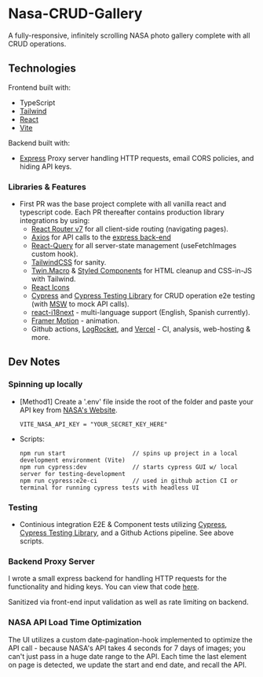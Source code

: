 # Nasa-CRUD-Gallery

A fully-responsive, infinitely scrolling NASA photo gallery complete with all CRUD operations.

## Technologies

Frontend built with:

- TypeScript
- [Tailwind](https://tailwindcss.com/)
- [React](https://react.dev/)
- [Vite](https://vitejs.dev/)

Backend built with:

- [Express](https://github.com/Vroomfrondal/NASA-CRUD-PROXY) Proxy server handling HTTP requests, email CORS policies, and hiding API keys.

### Libraries & Features

- First PR was the base project complete with all vanilla react and typescript code. Each PR thereafter contains production library integrations by using:
  - [React Router v7](https://reacttraining.com/blog/react-router-v6-pre) for all client-side routing (navigating pages).
  - [Axios](https://axios-http.com/) for API calls to the [express back-end](https://github.com/Vroomfrondal/NASA-CRUD-PROXY)
  - [React-Query](https://tanstack.com/query/v3/) for all server-state management (useFetchImages custom hook).
  - [TailwindCSS](https://tailwindcss.com/) for sanity.
  - [Twin.Macro](https://github.com/ben-rogerson/twin.macro/blob/master/docs/index.md) & [Styled Components](https://github.com/ben-rogerson/twin.macro) for HTML cleanup and CSS-in-JS with Tailwind.
  - [React Icons](https://react-icons.github.io/react-icons/)
  - [Cypress](https://www.cypress.io/) and [Cypress Testing Library](https://testing-library.com/docs/cypress-testing-library/intro/) for CRUD operation e2e testing (with [MSW](https://www.npmjs.com/package/msw) to mock API calls).
  - [react-i18next](https://react.i18next.com/) - multi-language support (English, Spanish currently).
  - [Framer Motion](https://www.framer.com/motion/) - animation.
  - Github actions, [LogRocket](https://logrocket.com/), and [Vercel](Vercel) - CI, analysis, web-hosting & more.

## Dev Notes

### Spinning up locally

- [Method1] Create a '.env' file inside the root of the folder and paste your API key from [NASA's Website](https://api.nasa.gov/).

  ```
  VITE_NASA_API_KEY = "YOUR_SECRET_KEY_HERE"
  ```

- Scripts:

  ```
  npm run start                   // spins up project in a local development environment (Vite)
  npm run cypress:dev             // starts cypress GUI w/ local server for testing-development
  npm run cypress:e2e-ci          // used in github action CI or terminal for running cypress tests with headless UI
  ```

### Testing

- Continious integration E2E & Component tests utilizing [Cypress](https://www.cypress.io/), [Cypress Testing Library](https://testing-library.com/docs/cypress-testing-library/intro/), and a Github Actions pipeline. See above scripts.

### Backend Proxy Server

I wrote a small express backend for handling HTTP requests for the <NewsLetter/> functionality and hiding keys. You can view that code [here](https://github.com/Vroomfrondal/NASA-CRUD-PROXY).

Sanitized via front-end input validation as well as rate limiting on backend.

### NASA API Load Time Optimization

The UI utilizes a custom date-pagination-hook implemented to optimize the API call - because NASA's API takes 4 seconds for 7 days of images; you can't just pass in a huge date range to the API. Each time the last element on page is detected, we update the start and end date, and recall the API.
